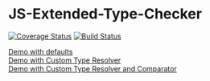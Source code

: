# JS-Extended-Type-Checker

[![Coverage Status](https://coveralls.io/repos/github/burdiuz/js-extended-type-checker/badge.svg?branch=master)](https://coveralls.io/github/burdiuz/js-extended-type-checker?branch=master)
[![Build Status](https://travis-ci.org/burdiuz/js-extended-type-checker.svg?branch=master)](https://travis-ci.org/burdiuz/js-extended-type-checker)

[Demo with defaults](https://jsfiddle.net/actualwave/kncyrjw5/)  
[Demo with Custom Type Resolver](https://jsfiddle.net/actualwave/u5ov2bxf/)  
[Demo with Custom Type Resolver and Comparator](https://jsfiddle.net/actualwave/gfk2ao9s/)  
